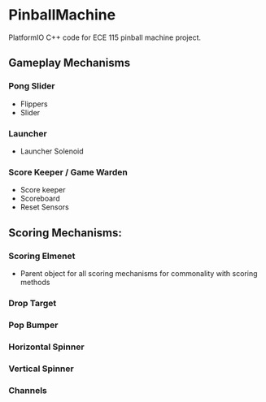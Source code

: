 # PinballMachine
PlatformIO C++ code for ECE 115 pinball machine project.

## Gameplay Mechanisms

### Pong Slider
* Flippers
* Slider

### Launcher
* Launcher Solenoid

### Score Keeper / Game Warden
* Score keeper
* Scoreboard
* Reset Sensors




## Scoring Mechanisms:

### Scoring Elmenet
* Parent object for all scoring mechanisms for commonality with scoring methods

### Drop Target

### Pop Bumper

### Horizontal Spinner

### Vertical Spinner

### Channels







